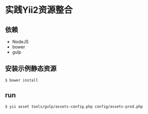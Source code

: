 实践Yii2资源整合
===========

## 依赖

* NodeJS
* bower
* gulp

## 安装示例静态资源

```
$ bower install
```

## run

```
$ yii asset tools/gulp/assets-config.php config/assets-prod.php
```